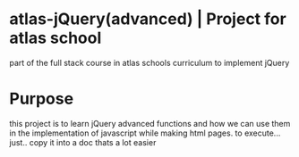 # atlas-jQuery(advanced) | Project for atlas school
part of the full stack course in atlas schools curriculum to implement jQuery
# Purpose
this project is to learn jQuery advanced functions and how we can use them in the implementation of javascript while making html pages.
to execute... just.. copy it into a doc thats a lot easier